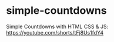 # simple-countdowns
Simple Countdowns with HTML CSS &amp; JS: https://youtube.com/shorts/tFj8Us1fdY4
